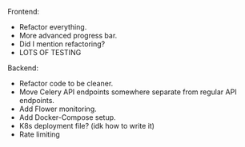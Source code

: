 Frontend:
- Refactor everything.
- More advanced progress bar.
- Did I mention refactoring?
- LOTS OF TESTING

Backend:
- Refactor code to be cleaner.
- Move Celery API endpoints somewhere separate from regular API endpoints.
- Add Flower monitoring.
- Add Docker-Compose setup.
- K8s deployment file? (idk how to write it)
- Rate limiting
